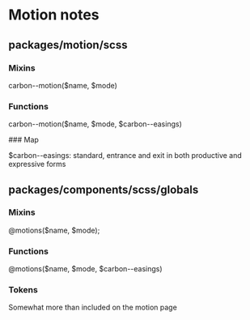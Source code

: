 # Motion notes

## packages/motion/scss

### Mixins

carbon--motion($name, $mode)

### Functions

carbon--motion($name, $mode, \$carbon--easings)

### Map

\$carbon--easings: standard, entrance and exit in both productive and expressive forms

## packages/components/scss/globals

### Mixins

@motions($name, $mode);

### Functions

@motions($name, $mode, \$carbon--easings)

### Tokens

Somewhat more than included on the motion page
